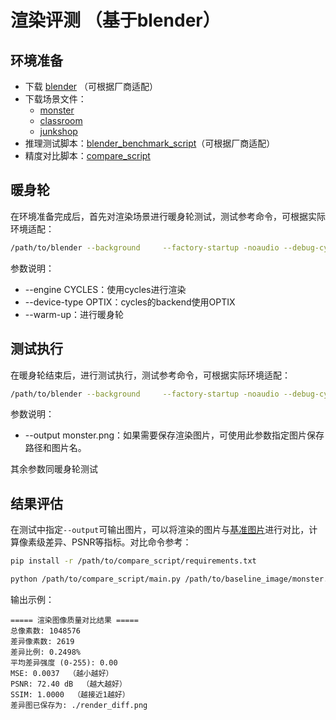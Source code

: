 # 渲染评测 （基于blender）


## 环境准备

- 下载 [blender](https://www.blender.org/download) （可根据厂商适配）
- 下载场景文件：
    - [monster](https://ftp.nluug.nl/pub/graphics/blender/release/BlenderBenchmark2.0/scenes/monster.tar.bz2)
    - [classroom](https://ftp.nluug.nl/pub/graphics/blender/release/-BlenderBenchmark2.0/scenes/classroom.tar.bz2)
    - [junkshop](https://ftp.nluug.nl/pub/graphics/blender/release/BlenderBenchmark2.0/scenes/junkshop.tar.bz2)
- 推理测试脚本：[blender_benchmark_script](blender_benchmark_script)（可根据厂商适配）
- 精度对比脚本：[compare_script](compare_script)


## 暖身轮

在环境准备完成后，首先对渲染场景进行暖身轮测试，测试参考命令，可根据实际环境适配：
```bash
/path/to/blender --background     --factory-startup -noaudio --debug-cycles --enable-autoexec --engine CYCLES /path/to/scene/monster/main.blend   --python /path/to/blender_benchmark_script/main.py -- --device-type OPTIX --warm-up
```

参数说明：
- --engine CYCLES：使用cycles进行渲染
- --device-type OPTIX：cycles的backend使用OPTIX
- --warm-up：进行暖身轮


## 测试执行

在暖身轮结束后，进行测试执行，测试参考命令，可根据实际环境适配：

```bash
/path/to/blender --background     --factory-startup -noaudio --debug-cycles --enable-autoexec --engine CYCLES /path/to/scene/monster/main.blend   --python /path/to/blender_benchmark_script/main.py -- --device-type OPTIX --output monster.png
```

参数说明：
- --output monster.png：如果需要保存渲染图片，可使用此参数指定图片保存路径和图片名。

其余参数同暖身轮测试

## 结果评估

在测试中指定`--output`可输出图片，可以将渲染的图片与[基准图片](compare_script/baseline_image)进行对比，计算像素级差异、PSNR等指标。对比命令参考：
```bash
pip install -r /path/to/compare_script/requirements.txt

python /path/to/compare_script/main.py /path/to/baseline_image/monster.png  /path/to/render_image/monster2.png
```

输出示例：
```
===== 渲染图像质量对比结果 =====
总像素数: 1048576
差异像素数: 2619
差异比例: 0.2498%
平均差异强度 (0-255): 0.00
MSE: 0.0037  （越小越好）
PSNR: 72.40 dB  （越大越好）
SSIM: 1.0000  （越接近1越好）
差异图已保存为: ./render_diff.png
```
